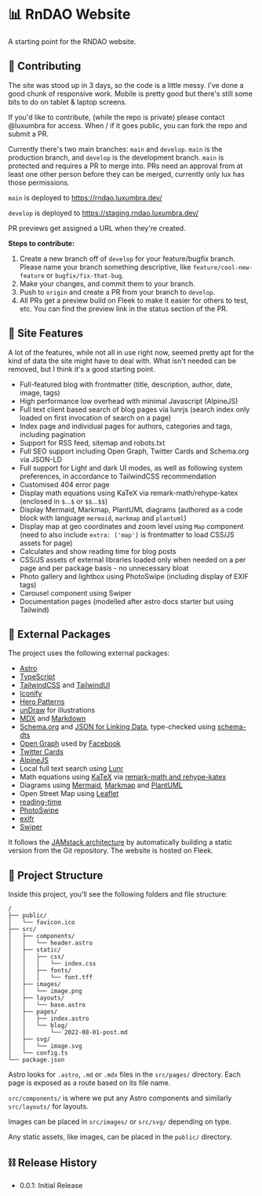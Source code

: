 # 📊 RnDAO Website
A starting point for the RNDAO website.

## :construction_worker: Contributing
The site was stood up in 3 days, so the code is a little messy. I've done a good chunk of responsive work. Mobile is pretty good but there's still some bits to do on tablet & laptop screens.

If you'd like to contribute, (while the repo is private) please contact @luxumbra for access. When / if it goes public, you can fork the repo and submit a PR.

Currently there's two main branches: `main` and `develop`.  `main` is the production branch, and `develop` is the development branch. `main` is protected and requires a PR to merge into.
PRs need an approval from at least one other person before they can be merged, currently only lux has those permissions.

`main` is deployed to https://rndao.luxumbra.dev/

`develop` is deployed to https://staging.rndao.luxumbra.dev/

PR previews get assigned a URL when they're created.

**Steps to contribute:**
1. Create a new branch off of `develop` for your feature/bugfix branch. Please name your branch something descriptive, like `feature/cool-new-feature` or `bugfix/fix-that-bug`.
2. Make your changes, and commit them to your branch.
3. Push to `origin` and create a PR from your branch to `develop`.
4. All PRs get a preview build on Fleek to make it easier for others to test, etc. You can find the preview link in the status section of the PR.

## 🎉 Site Features
A lot of the features, while not all in use right now, seemed pretty apt for the kind of data the site might have to deal with. What isn't needed can be removed, but I think it's a good starting point.

- Full-featured blog with frontmatter (title, description, author, date, image, tags)
- High performance low overhead with minimal Javascript (AlpineJS)
- Full text client based search of blog pages via lunrjs (search index only loaded on first invocation of search on a page)
- Index page and individual pages for authors, categories and tags, including pagination
- Support for RSS feed, sitemap and robots.txt
- Full SEO support including Open Graph, Twitter Cards and Schema.org via JSON-LD
- Full support for Light and dark UI modes, as well as following system preferences, in accordance to TailwindCSS recommendation
- Customised 404 error page
- Display math equations using KaTeX via remark-math/rehype-katex (enclosed in `$`...`$` or `$$`...`$$`)
- Display Mermaid, Markmap, PlantUML diagrams (authored as a code block with language `mermaid`, `markmap` and `plantuml`)
- Display map at geo coordinates and zoom level using `Map` component (need to also include `extra: ['map']` is frontmatter to load CSS/JS assets for page)
- Calculates and show reading time for blog posts
- CSS/JS assets of external libraries loaded only when needed on a per page and per package basis - no unnecessary bloat
- Photo gallery and lightbox using PhotoSwipe (including display of EXIF tags)
- Carousel component using Swiper
- Documentation pages (modelled after astro docs starter but using Tailwind)


## :toolbox: External Packages

The project uses the following external packages:

- [Astro](https://astro.build/)
- [TypeScript](https://www.typescriptlang.org/)
- [TailwindCSS](https://tailwindcss.com) and [TailwindUI](https://tailwindui.com)
- [Iconify](https://iconify.design/)
- [Hero Patterns](https://heropatterns.com/)
- [unDraw](https://undraw.co/) for illustrations
- [MDX](https://mdxjs.com/) and [Markdown](https://www.markdownguide.org/)
- [Schema.org](https://schema.org/) and [JSON for Linking Data](https://json-ld.org/), type-checked using [schema-dts](https://github.com/google/schema-dts)
- [Open Graph](https://ogp.me/) used by [Facebook](https://developers.facebook.com/docs/sharing/webmasters/#markup)
- [Twitter Cards](https://developer.twitter.com/en/docs/twitter-for-websites/cards/overview/abouts-cards)
- [AlpineJS](https://alpinejs.dev)
- Local full text search using [Lunr](https://lunrjs.com)
- Math equations using [KaTeX](https://katex.org) via [remark-math and rehype-katex](https://github.com/remarkjs/remark-math)
- Diagrams using [Mermaid](https://mermaid-js.github.io/mermaid/#/), [Markmap](https://markmap.js.org) and [PlantUML](https://plantuml.com)
- Open Street Map using [Leaflet](https://leafletjs.com/)
- [reading-time](https://github.com/ngryman/reading-time)
- [PhotoSwipe](https://photoswipe.com)
- [exifr](https://mutiny.cz/exifr/)
- [Swiper](https://swiperjs.com/)

It follows the [JAMstack architecture](https://jamstack.org) by automatically building a static version from the Git repository. The website is hosted on Fleek.

## 🧬 Project Structure

Inside this project, you'll see the following folders and file structure:

```text
/
├── public/
│   └── favicon.ico
├── src/
│   ├── components/
│   │   └── header.astro
│   ├── static/
│   │   ├── css/
│   │   │   └── index.css
│   │   ├── fonts/
│   │   │   └── font.tff
│   ├── images/
│   │   └── image.png
│   ├── layouts/
│   │   └── base.astro
│   ├── pages/
│   │   ├── index.astro
│   │   └── blog/
│   │       └── 2022-08-01-post.md
│   ├── svg/
│   │   └── image.svg
│   └── config.ts
└── package.json
```

Astro looks for `.astro`, `.md` or `.mdx` files in the `src/pages/` directory. Each page is exposed as a route based on its file name.

`src/components/` is where we put any Astro components and similarly `src/layouts/` for layouts.

Images can be placed in `src/images/` or `src/svg/` depending on type.

Any static assets, like images, can be placed in the `public/` directory.



## ⛓️ Release History

* 0.0.1: Initial Release